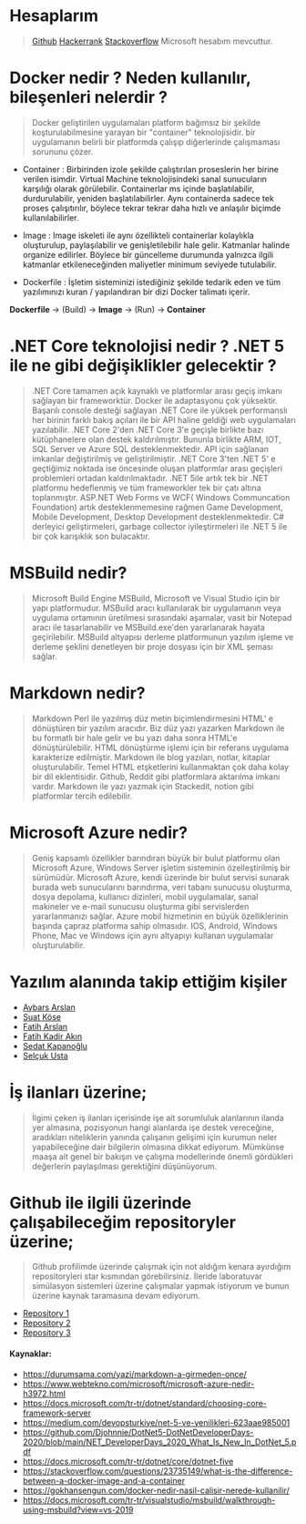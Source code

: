 ﻿

# Hesaplarım
> [Github](https://github.com/EsinTekin)
> [Hackerrank](https://www.hackerrank.com/esnntekin)
>  [Stackoverflow](https://stackoverflow.com/users/14513032/esin-tekin?tab=profile)
>  Microsoft hesabım mevcuttur.

# Docker nedir ? Neden kullanılır, bileşenleri nelerdir ?

> Docker geliştirilen uygulamaları platform bağımsız bir şekilde koşturulabilmesine yarayan bir "container" teknolojisidir.  bir uygulamanın belirli bir platformda çalışıp diğerlerinde çalışmaması sorununu çözer.  

 - Container :  Birbirinden izole şekilde çalıştırılan proseslerin her birine verilen isimdir. Virtual Machine teknolojisindeki sanal sunucuların karşılığı olarak görülebilir. Containerlar ms içinde başlatılabilir, durdurulabilir, yeniden başlatılabilirler. Aynı containerda sadece tek proses çalışıtırılır, böylece tekrar tekrar daha hızlı ve anlaşılır biçimde kullanılabilirler.

 - Image : Image iskeleti ile aynı özellikteli containerlar kolaylıkla oluşturulup, paylaşılabilir ve genişletilebilir hale gelir. Katmanlar halinde organize edilirler. Böylece bir güncelleme durumunda yalnızca ilgili katmanlar etkileneceğinden maliyetler minimum seviyede tutulabilir.

- Dockerfile : İşletim sisteminizi istediğiniz şekilde tedarik eden ve tüm yazılımınızı kuran / yapılandıran bir dizi Docker talimatı içerir.

 **Dockerfile** → (Build) → **Image** → (Run) → **Container**
		

# .NET Core teknolojisi nedir ? .NET 5 ile ne gibi değişiklikler gelecektir ?

>.NET Core tamamen açık kaynaklı ve platformlar arası geçiş imkanı sağlayan bir frameworktür. Docker ile adaptasyonu çok yüksektir. Başarılı console desteği sağlayan .NET Core ile yüksek performanslı her birinin farklı bakış açıları ile bir API haline geldiği web uygulamaları yazılabilir.
>.NET Core 2'den .NET Core 3'e geçişle birlikte bazı kütüphanelere olan destek kaldırılmıştır. Bununla birlikte ARM, IOT, SQL Server ve Azure SQL desteklenmektedir. API için sağlanan imkanlar değiştirilmiş ve geliştirilmiştir.
>.NET Core 3'ten .NET 5' e geçtiğimiz noktada ise öncesinde oluşan platformlar arası geçişleri problemleri  ortadan kaldırılmaktadır. .NET 5ile artık tek bir .NET platformu hedeflenmiş ve tüm frameworkler tek bir çatı altına toplanmıştır. ASP.NET Web Forms ve WCF( Windows Communcation Foundation) artık desteklenmemesine rağmen Game Development, Mobile Development, Desktop Development desteklenmektedir. C# derleyici geliştirmeleri, garbage collector iyileştirmeleri ile .NET 5 ile bir çok karışıklık son bulacaktır.


# MSBuild nedir?

> Microsoft Build Engine MSBuild, Microsoft ve Visual Studio için bir yapı platformudur. MSBuild aracı kullanılarak bir uygulamanın veya uygulama ortamının üretilmesi sırasındaki aşamalar, vasit bir Notepad aracı ile tasarlanabilir ve MSBuild.exe'den yararlanarak hayata geçirilebilir. MSBuild altyapısı derleme platformunun yazılım işleme ve derleme şeklini denetleyen bir proje dosyası için bir XML şeması sağlar.


# Markdown nedir?
>Markdown Perl ile yazılmış düz metin biçimlendirmesini HTML' e dönüştüren bir yazılım aracıdır. Biz düz yazı yazarken Markdown ile bu formatlı bir hale gelir ve bu yazı daha sonra HTML'e dönüştürülebilir. HTML dönüştürme işlemi için bir referans uygulama karakterize edilmiştir. Markdown ile blog yazıları, notlar, kitaplar oluşturulabilir. Temel HTML etşketlerini kullanmaktan çok daha kolay bir dil eklentisidir. Github, Reddit gibi platformlara aktarılma imkanı vardır. Markdown ile yazı yazmak için Stackedit, notion gibi platformlar tercih edilebilir.


# Microsoft Azure nedir?

>Geniş kapsamlı özellikler barındıran büyük bir bulut platformu olan Microsoft Azure, Windows Server işletim sisteminin özelleştirilmiş bir sürümüdür. Microsoft Azure, kendi üzerinde bir bulut servisi sunarak burada web sunucularını barındırma, veri tabanı sunucusu oluşturma, dosya depolama, kullanıcı dizinleri, mobil uygulamalar, sanal makineler ve e-mail sunucusu oluşturma gibi servislerden yararlanmanızı sağlar.
Azure mobil hizmetinin en büyük özelliklerinin başında çapraz platforma sahip olmasıdır. IOS, Android, Windows Phone, Mac ve Windows için aynı altyapıyı kullanan uygulamalar oluşturulabilir.

# Yazılım alanında takip ettiğim kişiler
- [Aybars Arslan](https://github.com/arslanaybars)
- [Suat Köse]( https://github.com/suadev)
- [Fatih Arslan](https://github.com/fatih)
- [Fatih Kadir Akın](https://github.com/f)
- [Sedat Kapanoğlu](https://github.com/ssg)
- [Selçuk Usta](https://github.com/selcukusta)

# İş ilanları üzerine;
> İlgimi çeken iş ilanları içerisinde işe ait sorumluluk alanlarının ilanda yer almasına, pozisyonun hangi alanlarda işe destek vereceğine, aradıkları niteliklerin yanında çalışanın gelişimi için kurumun neler yapabileceğine dair bilgilerin olmasına dikkat ediyorum. Mümkünse maaşa ait genel bir bakışın ve çalışma modellerinde önemli gördükleri değerlerin paylaşılması gerektiğini düşünüyorum. 

# Github ile ilgili üzerinde çalışabileceğim repositoryler üzerine;
> Github profilimde üzerinde çalışmak için not aldığım kenara ayırdığım repositoryleri star kısmından görebilirsiniz. İleride laboratuvar simülasyon sistemleri üzerine çalışmalar yapmak istiyorum ve bunun üzerine kaynak taramasına devam ediyorum. 
- [Repository 1](https://github.com/suadev/clean-code-dotnet)
- [Repository 2](https://github.com/arslanaybars/solid.practices)
- [Repository 3](https://github.com/suadev/clean-code-dotnet)


#### Kaynaklar:

- https://durumsama.com/yazi/markdown-a-girmeden-once/
- https://www.webtekno.com/microsoft/microsoft-azure-nedir-h3972.html
- https://docs.microsoft.com/tr-tr/dotnet/standard/choosing-core-framework-server
- https://medium.com/devopsturkiye/net-5-ve-yenilikleri-623aae985001
- https://github.com/Djohnnie/DotNet5-DotNetDeveloperDays-2020/blob/main/NET_DeveloperDays_2020_What_Is_New_In_DotNet_5.pdf
- https://docs.microsoft.com/tr-tr/dotnet/core/dotnet-five
- https://stackoverflow.com/questions/23735149/what-is-the-difference-between-a-docker-image-and-a-container
- https://gokhansengun.com/docker-nedir-nasil-calisir-nerede-kullanilir/
- https://docs.microsoft.com/tr-tr/visualstudio/msbuild/walkthrough-using-msbuild?view=vs-2019


